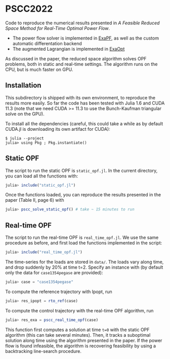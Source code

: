 # PSCC2022

Code to reproduce the numerical results presented in *A Feasible Reduced Space Method for Real-Time Optimal Power Flow*.

* The power flow solver is implemented in [ExaPF](https://github.com/exanauts/ExaPF.jl/), as well as the custom automatic differentation backend
* The augmented Lagrangian is implemented in [ExaOpt](https://github.com/exanauts/ExaPF-Opt)

As discussed in the paper, the reduced space algorithm solves OPF problems, both in static and real-time settings.
The algorithm runs on the CPU, but is much faster on GPU.

## Installation
This subdirectory is shipped with its own environment, to reproduce the results more easily.
So far the code has been tested with Julia 1.6 and CUDA 11.3 (note that we need CUDA >= 11.3 to use the Bunch-Kaufman triangular solve on the GPU).

To install all the dependencies (careful, this could take a while as by default CUDA.jl is downloading its own artifact for CUDA):
```shell
$ julia --project
julia> using Pkg ; Pkg.instantiate()

```

## Static OPF
The script to run the static OPF is `static_opf.jl`.
In the current directory, you can load all the functions with:
```julia
julia> include("static_opf.jl")

```
Once the functions loaded, you can reproduce the results presented in the paper (Table II, page 6) with
```julia
julia> pscc_solve_static_opf() # take ~ 15 minutes to run
```

## Real-time OPF
The script to run the real-time OPF is `real_time_opf.jl`.
We use the same procedure as before, and first load the functions implemented in the script:
```julia
julia> include("real_time_opf.jl")

```
The time-series for the loads are stored in `data/`. The loads vary along time, and drop suddenly by 20% at time t=2.
Specify an instance with (by default only the data for `case1354pegase` are provided):
```julia
julia> case = "case1354pegase"
```
To compute the reference trajectory with Ipopt, run
```julia
julia> res_ipopt = rto_ref(case)

```

To compute the control trajectory with the real-time OPF algorithm, run
```julia
julia> res_exa = pscc_real_time_opf(case)

```
This function first computes a solution at time `t=0` with the static OPF algorithm (this can take
several minutes). Then, it tracks a suboptimal solution along time using the algorithm presented
in the paper. If the power flow is found infeasible, the algorithm is recovering feasibility by using
a backtracking line-search procedure.

